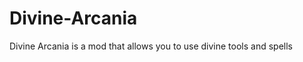 Divine-Arcania
==============

Divine Arcania is a mod that allows you to use divine tools and spells
